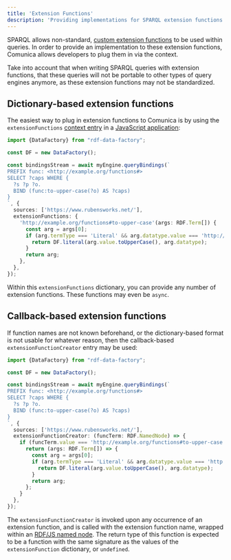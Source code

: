 ```yaml
---
title: 'Extension Functions'
description: 'Providing implementations for SPARQL extension functions.'
---
```


SPARQL allows non-standard, [custom extension functions](https://www.w3.org/TR/sparql11-query/#extensionFunctions) to be used within queries.
In order to provide an implementation to these extension functions,
Comunica allows developers to plug them in via the context.

<div class="note">
Take into account that when writing SPARQL queries with extension functions,
that these queries will not be portable to other types of query engines anymore,
as these extension functions may not be standardized.
</div>

## Dictionary-based extension functions

The easiest way to plug in extension functions to Comunica is by using
the `extensionFunctions` [context entry](/docs/query/advanced/context/)
in a [JavaScript application](/docs/query/getting_started/query_app/):

```typescript
import {DataFactory} from "rdf-data-factory";

const DF = new DataFactory();

const bindingsStream = await myEngine.queryBindings(`
PREFIX func: <http://example.org/functions#>
SELECT ?caps WHERE {
  ?s ?p ?o.
  BIND (func:to-upper-case(?o) AS ?caps)
}
`, {
  sources: ['https://www.rubensworks.net/'],
  extensionFunctions: {
    'http://example.org/functions#to-upper-case'(args: RDF.Term[]) {
      const arg = args[0];
      if (arg.termType === 'Literal' && arg.datatype.value === 'http://www.w3.org/2001/XMLSchema#string') {
        return DF.literal(arg.value.toUpperCase(), arg.datatype);
      }
      return arg;
    },
  },
});
```

Within this `extensionFunctions` dictionary, you can provide any number of extension functions.
These functions may even be `async`.

## Callback-based extension functions

If function names are not known beforehand,
or the dictionary-based format is not usable for whatever reason,
then the callback-based `extensionFunctionCreator` entry may be used:

```typescript
import {DataFactory} from "rdf-data-factory";

const DF = new DataFactory();

const bindingsStream = await myEngine.queryBindings(`
PREFIX func: <http://example.org/functions#>
SELECT ?caps WHERE {
  ?s ?p ?o.
  BIND (func:to-upper-case(?o) AS ?caps)
}
`, {
  sources: ['https://www.rubensworks.net/'],
  extensionFunctionCreator: (funcTerm: RDF.NamedNode) => {
    if (funcTerm.value === 'http://example.org/functions#to-upper-case') {
      return (args: RDF.Term[]) => {
        const arg = args[0];
        if (arg.termType === 'Literal' && arg.datatype.value === 'http://www.w3.org/2001/XMLSchema#string') {
          return DF.literal(arg.value.toUpperCase(), arg.datatype);
        }
        return arg;
      };
    }
  },
});
```

The `extensionFunctionCreator` is invoked upon any occurrence of an extension function,
and is called with the extension function name, wrapped within an [RDF/JS named node](/docs/query/advanced/rdfjs/).
The return type of this function is expected to be a function with the same signature
as the values of the  `extensionFunction` dictionary, or `undefined`.
